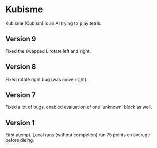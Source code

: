 Kubisme
=======

Kubisme (Cubism) is an AI trying to play tetris.

Version 9
---------
Fixed the swapped L rotate left and right.

Version 8
---------
Fixed rotate right bug (was move right).

Version 7
---------
Fixed a lot of bugs, enabled evaluation of one 'unknown' block as well.

Version 1
---------
First atempt. Local runs (without competion) run 75 points on average before dieing.